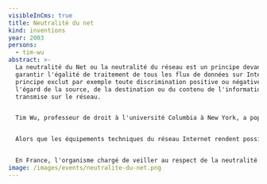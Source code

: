 ```yaml
---
visibleInCms: true
title: Neutralité du net
kind: inventions
year: 2003
persons:
  - tim-wu
abstract: >-
  La neutralité du Net ou la neutralité du réseau est un principe devant
  garantir l'égalité de traitement de tous les flux de données sur Internet. Ce
  principe exclut par exemple toute discrimination positive ou négative à
  l'égard de la source, de la destination ou du contenu de l'information
  transmise sur le réseau.


  Tim Wu, professeur de droit à l'université Columbia à New York, a popularisé le concept de neutralité de la Toile (net neutrality) dans un article paru en 2003 et intitulé Network Neutrality, Broadband Discrimination1.


  Alors que les équipements techniques du réseau Internet rendent possible depuis les années 2000 une gestion sélective, voire discriminatoire, du trafic, d'importants débats politiques ont lieu depuis le début de la décennie 2010 pour décider si ce principe doit être garanti par la législation.


  En France, l'organisme chargé de veiller au respect de la neutralité du réseau est l'Autorité de régulation des communications électroniques et des postes (Arcep).
image: /images/events/neutralite-du-net.png
---
```

